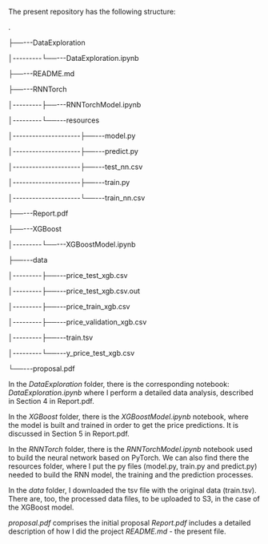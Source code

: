 The present repository has the following structure:

.

├──---DataExploration

│---------└──---DataExploration.ipynb

├──---README.md

├──---RNNTorch

│---------├──---RNNTorchModel.ipynb

│---------└──---resources

│---------------------├──---model.py

│---------------------├──---predict.py

│---------------------├──---test_nn.csv

│---------------------├──---train.py

│---------------------└──---train_nn.csv

├──---Report.pdf

├──---XGBoost

│---------└──---XGBoostModel.ipynb

├──---data

│---------├──---price_test_xgb.csv

│---------├──---price_test_xgb.csv.out

│---------├──---price_train_xgb.csv

│---------├──---price_validation_xgb.csv

│---------├──---train.tsv

│---------└──---y_price_test_xgb.csv

└──---proposal.pdf


In the *DataExploration* folder, there is the corresponding notebook: *DataExploration.ipynb* where I perform a detailed data analysis, described in Section 4 in Report.pdf.

In the *XGBoost* folder, there is the *XGBoostModel.ipynb* notebook, where the model is built and trained in order to get the price predictions. It is discussed in Section 5 in Report.pdf.

In the *RNNTorch* folder, there is the *RNNTorchModel.ipynb* notebook used to build the neural network based on PyTorch. We can also find there the resources folder, where I put the py files (model.py, train.py and predict.py) needed to build the RNN model, the training and the prediction processes.

In the *data* folder, I downloaded the tsv file with the original data (train.tsv). There are, too, the processed data files, to be uploaded to S3, in the case of the XGBoost model.

*proposal.pdf* comprises the initial proposal
*Report.pdf* includes a detailed description of how I did the project
*README.md* - the present file.
